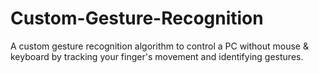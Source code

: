 # Custom-Gesture-Recognition
A custom gesture recognition algorithm to control a PC without mouse & keyboard by tracking your finger's movement and identifying gestures.
